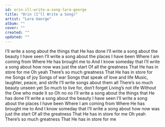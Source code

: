 ```yaml
---
id: orin-ill-write-a-song-lara-george
title: "Orin (I’ll Write a Song)"
artist: "Lara George"
album: ""
cover: ""
created: ""
updated: ""
---
```


I’ll write a song about the things that He has done
I’ll write a song about the beauty I have seen
I’ll write a song about the places I have been
Where I am coming from
Where He has brought me to
And I know someday that
I’ll write a song about how now was just the start
Of all the greatness
That He has in store for me
Oh yeah
There’s so much greatness
That He has in store for me
Songs of joy
Songs of war
Songs that speak of love and life
Music, laughter, peace, and strife
I’ll write songs about them all
There’s so much beauty unseen yet
So much to live for, don’t forget
Living’s not life
Without the One who made it so
Oh no no
I’ll write a song about the things that He has done
I’ll write a song about the beauty I have seen
I’ll write a song about the places I have been
Where I am coming from
Where He has brought me to
And I know someday that
I’ll write a song about how now was just the start
Of all the greatness
That He has in store for me
Oh yeah
There’s so much greatness
That He has in store for me
